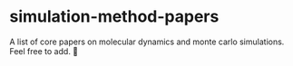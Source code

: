 # simulation-method-papers

A list of core papers on molecular dynamics and monte carlo simulations. Feel free to add. 🙂

